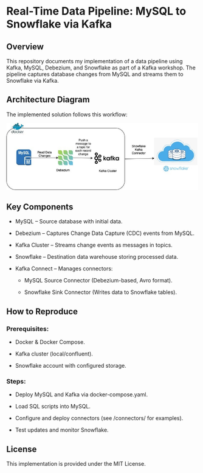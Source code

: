 # Real-Time Data Pipeline: MySQL to Snowflake via Kafka

## Overview
This repository documents my implementation of a data pipeline using Kafka, MySQL, Debezium, and Snowflake as part of a Kafka workshop. The pipeline captures database changes from MySQL and streams them to Snowflake via Kafka.

## Architecture Diagram
The implemented solution follows this workflow:

![Data Pipeline Architecture](docs/pipeline_architecture.jpg)

## Key Components
 - MySQL – Source database with initial data.

 - Debezium – Captures Change Data Capture (CDC) events from MySQL.

 - Kafka Cluster – Streams change events as messages in topics.

 - Snowflake – Destination data warehouse storing processed data.

 - Kafka Connect – Manages connectors:

    - MySQL Source Connector (Debezium-based, Avro format).

    - Snowflake Sink Connector (Writes data to Snowflake tables).
## How to Reproduce
  ### Prerequisites:

  - Docker & Docker Compose.

  - Kafka cluster (local/confluent).

  - Snowflake account with configured storage.

  ### Steps:

  - Deploy MySQL and Kafka via docker-compose.yaml.

  - Load SQL scripts into MySQL.

  - Configure and deploy connectors (see /connectors/ for examples).

  - Test updates and monitor Snowflake.

## License
This implementation is provided under the MIT License.
